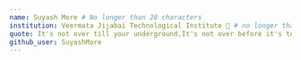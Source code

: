 ```yaml
---
name: Suyash More # No longer than 28 characters
institution: Veermata Jijabai Technological Institute 🚩 # no longer than 58 characters
quote: It's not over till your underground,It's not over before it's too late # no longer than 100 characters, avoid using quotes(") to guarantee the format remains the same.
github_user: SuyashMore
---
```

